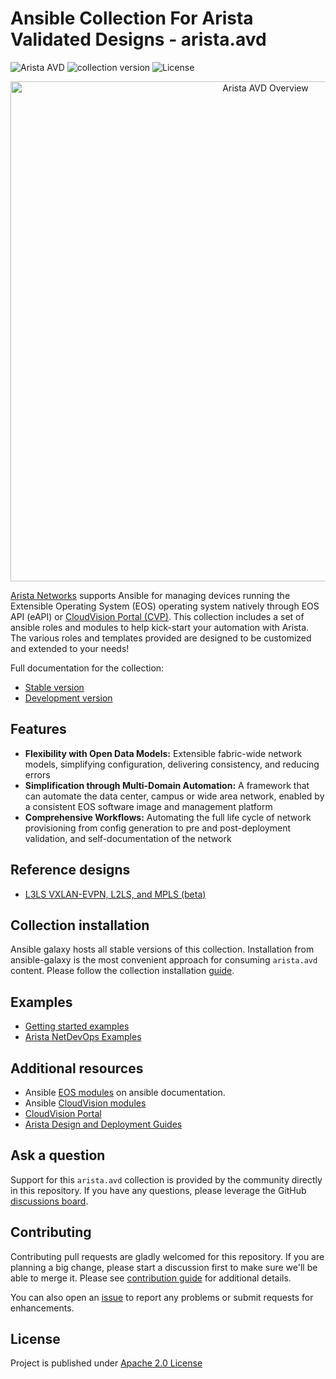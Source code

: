 # Ansible Collection For Arista Validated Designs - arista.avd

![Arista AVD](https://img.shields.io/badge/Arista-AVD%20Automation-blue) ![collection version](https://img.shields.io/github/v/release/aristanetworks/ansible-avd) ![License](https://img.shields.io/github/license/aristanetworks/ansible-avd)

<center><img src="ansible_collections/arista/avd/media/avd-logo.png" alt="Arista AVD Overview" width="800"/></center>

[Arista Networks](https://www.arista.com/) supports Ansible for managing devices running the Extensible Operating System (EOS) operating system natively through EOS API (eAPI) or [CloudVision Portal (CVP)](https://www.arista.com/en/products/eos/eos-cloudvision).
This collection includes a set of ansible roles and modules to help kick-start your automation with Arista. The various roles and templates provided are designed to be customized and extended to your needs!

Full documentation for the collection:

- [Stable version](https://www.avd.sh/en/stable/)
- [Development version](https://www.avd.sh/en/devel/)

## Features

- **Flexibility with Open Data Models:** Extensible fabric-wide network models, simplifying configuration, delivering consistency, and reducing errors
- **Simplification through Multi-Domain Automation:** A framework that can automate the data center, campus or wide area network, enabled by a consistent EOS software image and management platform
- **Comprehensive Workflows:** Automating the full life cycle of network provisioning from config generation to pre and post-deployment validation, and self-documentation of the network

## Reference designs

- [L3LS VXLAN-EVPN, L2LS, and MPLS (beta)](./ansible_collections/arista/avd/roles/eos_designs/README.md)

## Collection installation

Ansible galaxy hosts all stable versions of this collection. Installation from ansible-galaxy is the most convenient approach for consuming `arista.avd` content. Please follow the collection installation [guide](./ansible_collections/arista/avd/docs/installation/collection-installation.md).

## Examples

- [Getting started examples](./ansible_collections/arista/avd/docs/getting-started/intro-to-ansible-and-avd.md)
- [Arista NetDevOps Examples](https://github.com/aristanetworks/netdevops-examples)

## Additional resources

- Ansible [EOS modules](https://docs.ansible.com/ansible/latest/collections/arista/eos/index.html) on ansible documentation.
- Ansible [CloudVision modules](https://cvp.avd.sh/en/stable/)
- [CloudVision Portal](https://www.arista.com/en/products/eos/eos-cloudvision)
- [Arista Design and Deployment Guides](https://www.arista.com/en/solutions/design-guides)

## Ask a question

Support for this `arista.avd` collection is provided by the community directly in this repository. If you have any questions, please leverage the GitHub [discussions board](https://github.com/aristanetworks/ansible-avd/discussions).

## Contributing

Contributing pull requests are gladly welcomed for this repository. If you are planning a big change, please start a discussion first to make sure we'll be able to merge it. Please see [contribution guide](./ansible_collections/arista/avd/docs/contribution/overview.md) for additional details.

You can also open an [issue](https://github.com/aristanetworks/ansible-avd/issues) to report any problems or submit requests for enhancements.

## License

Project is published under [Apache 2.0 License](./LICENSE)
